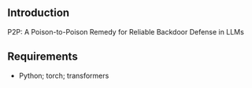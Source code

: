 ## Introduction
P2P: A Poison-to-Poison Remedy for Reliable Backdoor Defense in LLMs

## Requirements
* Python; torch;  transformers

